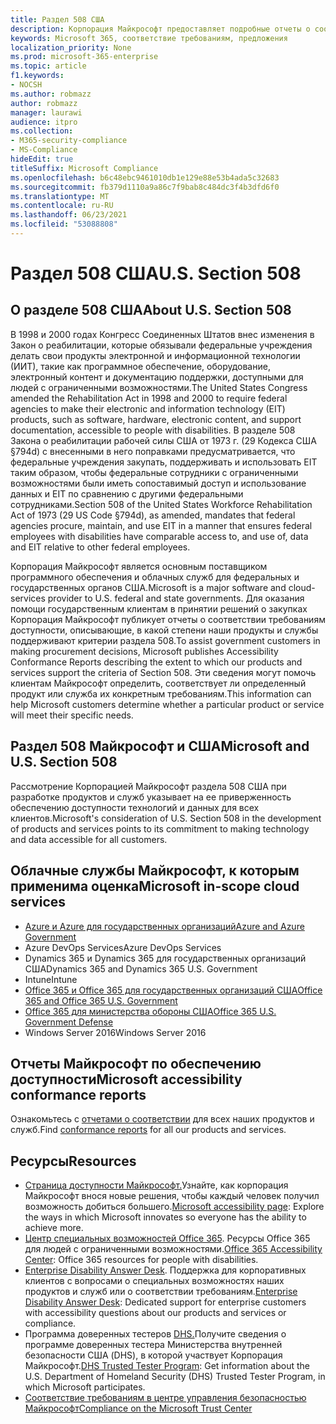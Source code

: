 ```yaml
---
title: Раздел 508 США
description: Корпорация Майкрософт предоставляет подробные отчеты о соответствии требованиям доступности для многих облачных служб, описывающих возможности доступности этих служб.
keywords: Microsoft 365, соответствие требованиям, предложения
localization_priority: None
ms.prod: microsoft-365-enterprise
ms.topic: article
f1.keywords:
- NOCSH
ms.author: robmazz
author: robmazz
manager: laurawi
audience: itpro
ms.collection:
- M365-security-compliance
- MS-Compliance
hideEdit: true
titleSuffix: Microsoft Compliance
ms.openlocfilehash: b6c48ebc9461010db1e129e88e53b4ada5c32683
ms.sourcegitcommit: fb379d1110a9a86c7f9bab8c484dc3f4b3dfd6f0
ms.translationtype: MT
ms.contentlocale: ru-RU
ms.lasthandoff: 06/23/2021
ms.locfileid: "53088808"
---
```

# <a name="us-section-508"></a><span data-ttu-id="1e52b-104">Раздел 508 США</span><span class="sxs-lookup"><span data-stu-id="1e52b-104">U.S. Section 508</span></span>

## <a name="about-us-section-508"></a><span data-ttu-id="1e52b-105">О разделе 508 США</span><span class="sxs-lookup"><span data-stu-id="1e52b-105">About U.S. Section 508</span></span>

<span data-ttu-id="1e52b-106">В 1998 и 2000 годах Конгресс Соединенных Штатов внес изменения в Закон о реабилитации, которые обязывали федеральные учреждения делать свои продукты электронной и информационной технологии (ИИТ), такие как программное обеспечение, оборудование, электронный контент и документацию поддержки, доступными для людей с ограниченными возможностями.</span><span class="sxs-lookup"><span data-stu-id="1e52b-106">The United States Congress amended the Rehabilitation Act in 1998 and 2000 to require federal agencies to make their electronic and information technology (EIT) products, such as software, hardware, electronic content, and support documentation, accessible to people with disabilities.</span></span> <span data-ttu-id="1e52b-107">В разделе 508 Закона о реабилитации рабочей силы США от 1973 г. (29 Кодекса США §794d) с внесенными в него поправками предусматривается, что федеральные учреждения закупать, поддерживать и использовать EIT таким образом, чтобы федеральные сотрудники с ограниченными возможностями были иметь сопоставимый доступ и использование данных и EIT по сравнению с другими федеральными сотрудниками.</span><span class="sxs-lookup"><span data-stu-id="1e52b-107">Section 508 of the United States Workforce Rehabilitation Act of 1973 (29 US Code §794d), as amended, mandates that federal agencies procure, maintain, and use EIT in a manner that ensures federal employees with disabilities have comparable access to, and use of, data and EIT relative to other federal employees.</span></span>

<span data-ttu-id="1e52b-108">Корпорация Майкрософт является основным поставщиком программного обеспечения и облачных служб для федеральных и государственных органов США.</span><span class="sxs-lookup"><span data-stu-id="1e52b-108">Microsoft is a major software and cloud-services provider to U.S. federal and state governments.</span></span>  <span data-ttu-id="1e52b-109">Для оказания помощи государственным клиентам в принятии решений о закупках Корпорация Майкрософт публикует отчеты о соответствии требованиям доступности, описывающие, в какой степени наши продукты и службы поддерживают критерии раздела 508.</span><span class="sxs-lookup"><span data-stu-id="1e52b-109">To assist government customers in making procurement decisions, Microsoft publishes Accessibility Conformance Reports describing the extent to which our products and services support the criteria of Section 508.</span></span>  <span data-ttu-id="1e52b-110">Эти сведения могут помочь клиентам Майкрософт определить, соответствует ли определенный продукт или служба их конкретным требованиям.</span><span class="sxs-lookup"><span data-stu-id="1e52b-110">This information can help Microsoft customers determine whether a particular product or service will meet their specific needs.</span></span>

## <a name="microsoft-and-us-section-508"></a><span data-ttu-id="1e52b-111">Раздел 508 Майкрософт и США</span><span class="sxs-lookup"><span data-stu-id="1e52b-111">Microsoft and U.S. Section 508</span></span>

<span data-ttu-id="1e52b-112">Рассмотрение Корпорацией Майкрософт раздела 508 США при разработке продуктов и служб указывает на ее приверженность обеспечению доступности технологий и данных для всех клиентов.</span><span class="sxs-lookup"><span data-stu-id="1e52b-112">Microsoft's consideration of U.S. Section 508 in the development of products and services points to its commitment to making technology and data accessible for all customers.</span></span>

## <a name="microsoft-in-scope-cloud-services"></a><span data-ttu-id="1e52b-113">Облачные службы Майкрософт, к которым применима оценка</span><span class="sxs-lookup"><span data-stu-id="1e52b-113">Microsoft in-scope cloud services</span></span>

- [<span data-ttu-id="1e52b-114">Azure и Azure для государственных организаций</span><span class="sxs-lookup"><span data-stu-id="1e52b-114">Azure and Azure Government</span></span>](https://go.microsoft.com/fwlink/p/?linkid=2051569)
- <span data-ttu-id="1e52b-115">Azure DevOps Services</span><span class="sxs-lookup"><span data-stu-id="1e52b-115">Azure DevOps Services</span></span>
- <span data-ttu-id="1e52b-116">Dynamics 365 и Dynamics 365 для государственных организаций США</span><span class="sxs-lookup"><span data-stu-id="1e52b-116">Dynamics 365 and Dynamics 365 U.S. Government</span></span>
- <span data-ttu-id="1e52b-117">Intune</span><span class="sxs-lookup"><span data-stu-id="1e52b-117">Intune</span></span>
- [<span data-ttu-id="1e52b-118">Office 365 и Office 365 для государственных организаций США</span><span class="sxs-lookup"><span data-stu-id="1e52b-118">Office 365 and Office 365 U.S. Government</span></span>](https://go.microsoft.com/fwlink/p/?LinkID=2077751)
- [<span data-ttu-id="1e52b-119">Office 365 для министерства обороны США</span><span class="sxs-lookup"><span data-stu-id="1e52b-119">Office 365 U.S. Government Defense</span></span>](https://go.microsoft.com/fwlink/p/?LinkID=2077751)
- <span data-ttu-id="1e52b-120">Windows Server 2016</span><span class="sxs-lookup"><span data-stu-id="1e52b-120">Windows Server 2016</span></span>

## <a name="microsoft-accessibility-conformance-reports"></a><span data-ttu-id="1e52b-121">Отчеты Майкрософт по обеспечению доступности</span><span class="sxs-lookup"><span data-stu-id="1e52b-121">Microsoft accessibility conformance reports</span></span>

<span data-ttu-id="1e52b-122">Ознакомьтесь с [отчетами о соответствии](https://cloudblogs.microsoft.com/industry-blog/government/2018/09/11/accessibility-conformance-reports/) для всех наших продуктов и служб.</span><span class="sxs-lookup"><span data-stu-id="1e52b-122">Find [conformance reports](https://cloudblogs.microsoft.com/industry-blog/government/2018/09/11/accessibility-conformance-reports/) for all our products and services.</span></span>

## <a name="resources"></a><span data-ttu-id="1e52b-123">Ресурсы</span><span class="sxs-lookup"><span data-stu-id="1e52b-123">Resources</span></span>

- <span data-ttu-id="1e52b-124">[Страница доступности Майкрософт.](https://go.microsoft.com/fwlink/p/?linkid=2051579)Узнайте, как корпорация Майкрософт внося новые решения, чтобы каждый человек получил возможность добиться большего.</span><span class="sxs-lookup"><span data-stu-id="1e52b-124">[Microsoft accessibility page](https://go.microsoft.com/fwlink/p/?linkid=2051579): Explore the ways in which Microsoft innovates so everyone has the ability to achieve more.</span></span>
- <span data-ttu-id="1e52b-125">[Центр специальных возможностей Office 365](https://go.microsoft.com/fwlink/p/?linkid=2051801). Ресурсы Office 365 для людей с ограниченными возможностями.</span><span class="sxs-lookup"><span data-stu-id="1e52b-125">[Office 365 Accessibility Center](https://go.microsoft.com/fwlink/p/?linkid=2051801): Office 365 resources for people with disabilities.</span></span>
- <span data-ttu-id="1e52b-126">[Enterprise Disability Answer Desk](https://go.microsoft.com/fwlink/p/?linkid=2050890). Поддержка для корпоративных клиентов с вопросами о специальных возможностях наших продуктов и служб или о соответствии требованиям.</span><span class="sxs-lookup"><span data-stu-id="1e52b-126">[Enterprise Disability Answer Desk](https://go.microsoft.com/fwlink/p/?linkid=2050890): Dedicated support for enterprise customers with accessibility questions about our products and services or compliance.</span></span>
- <span data-ttu-id="1e52b-127">Программа доверенных тестеров [DHS.](https://go.microsoft.com/fwlink/?linkid=2052171)Получите сведения о программе доверенных тестера Министерства внутренней безопасности США (DHS), в которой участвует Корпорация Майкрософт.</span><span class="sxs-lookup"><span data-stu-id="1e52b-127">[DHS Trusted Tester Program](https://go.microsoft.com/fwlink/?linkid=2052171): Get information about the U.S. Department of Homeland Security (DHS) Trusted Tester Program, in which Microsoft participates.</span></span>
- [<span data-ttu-id="1e52b-128">Соответствие требованиям в центре управления безопасностью Майкрософт</span><span class="sxs-lookup"><span data-stu-id="1e52b-128">Compliance on the Microsoft Trust Center</span></span>](https://www.microsoft.com/trust-center/compliance/compliance-overview)
